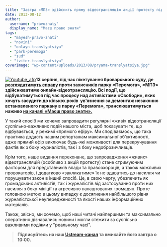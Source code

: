 ```yaml
---
title: "Завтра «МПЗ» здійснить пряму відеотрансляцію акції протесту під броварським судом"
date: 2013-08-12
author: 
  username: "pravoznaty"
  display_name: "Маєш право знати"
tags: 
  - "mayesh-pravo-znati"
  - "novini"
  - "onlayn-translyatsiya"
  - "park-peremoga"
  - "sud"
  - "tviter-translyatsiya"
coverImage: "wp-content/uploads/2013/08/pryama-translyatsiya.jpg"
---
```


[![Youtube_afp](https://mpz.brovary.org/wp-content/uploads/2013/08/Youtube_afp.jpg)](https://mpz.brovary.org/wp-content/uploads/2013/08/Youtube_afp.jpg)**13 серпня, під час пікетування броварського суду, де [розглядатимуть справу](https://mpz.brovary.org/13-serpnya-vidbudetsya-sudilishhe-nad-rayonnimi-brovarskimi-svobodivtsyami/) проти захисників парку «Перемога», «МПЗ» здійснюватиме онлайн-відеотрансляцію. Всі події, що відбуватимуться під час процесу над активістами «Свободи», яких хочуть засудити до кількох років  ув’язнення за демонтаж незаконно встановленого паркану в парку «Перемога», транслюватимуться наживо [на каналі «Маєш право знати».](http://www.ustream.tv/channel/pravoznaty)**

У такий спосіб ми хочемо запровадити регулярні «живі» відеотрансляції суспільно-важливих подій нашого міста, щоб показувати те, що відбувається, у режимі «прямого ефіру». Ми сподіваємось, що така практика додасть нашим репортажам максимальної об’єктивності, адже прямий ефір виключає будь-які можливості для перекручування фактів як з боку журналістів, так і з боку недоброзичливців.

Крім того, наше видання переконане, що запровадження «живих» відеотрансляцій (особливо з акцій протесту) стане стримуючим фактором для представників влади та правоохороців, а також можливих провокаторів, і додатково «закликатиме» їх не вдаватись до насилля чи  порушувати закон в інший спосіб. Це, в свою чергу, убезпечить як громадських активістів, так і журналістів від застосування проти них насилля з боку міліції та агресивно налаштованих громадян. Проте головною метою в цьому випадку є досягнення найбільшого рівня журналістської неупередженості та якості наших інформаційних матеріалів.

Також, звісно, ми хочемо, щоб наші читачі найпершими та максимально оперативно дізнавались новини і могли стежити за суспільно важливими подіями у "реальному часі".

> **Підписуйтесь на наш [Ustream-канал](http://www.ustream.tv/channel/pravoznaty) та вмикайте його завтра о 10:00.**
